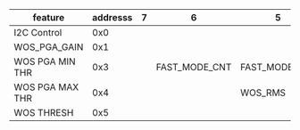 feature| addresss| 7| 6 | 5 | 4 | 3 | 2 | 1 | 0 |Read/Write
------------ | ------------- | ------------- |------------- | ------------- | ------------- | ------------- | ------------- | ------------- | ------------- | ------------- 
I2C Control | 0x0 |  |  |  | DOUT_Clear | RESURVED | WDT_DLY | WDT_DLY | WDT_EN | R/W
WOS_PGA_GAIN | 0x1 | | | | WOS_PGA_GAIN | WOS_PGA_GAIN | WOS_PGA_GAIN | WOS_PGA_GAIN | WOS_PGA_GAIN | R
WOS PGA MIN THR | 0x3 | | FAST_MODE_CNT | FAST_MODE_CNT | WOS_PGA_MIN_THR | WOS_PGA_MIN_THR| WOS_PGA_MIN_THR | WOS_PGA_MIN_THR | WOS_PGA_MIN_THR | R/W
WOS PGA MAX THR |0x4 | | | WOS_RMS| WOS_PGA_MAX_THR | WOS_PGA_MAX_THR| WOS_PGA_MAX_THR | WOS_PGA_MAX_THR | WOS_PGA_MAX_THR | R/W
WOS THRESH | 0x5 | | | | | | | | WOS_THRESH | R/W